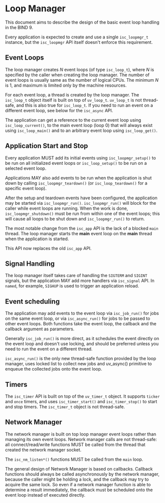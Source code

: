 <!--
Copyright (C) Internet Systems Consortium, Inc. ("ISC")

SPDX-License-Identifier: MPL-2.0

This Source Code Form is subject to the terms of the Mozilla Public
License, v. 2.0.  If a copy of the MPL was not distributed with this
file, you can obtain one at https://mozilla.org/MPL/2.0/.

See the COPYRIGHT file distributed with this work for additional
information regarding copyright ownership.
-->

# Loop Manager

This document aims to describe the design of the basic event loop handling in
the BIND 9.

Every application is expected to create and use a single ``isc_loopmgr_t``
instance, but the ``isc_loopmgr`` API itself doesn't enforce this requirement.

## Event Loops

The loop manager creates *N* event loops (of type ``isc_loop_t``), where *N* is
specified by the caller when creating the loop manager.  The number of event
loops is usually same as the number of logical CPUs.  The minimum *N* is 1, and
maximum is limited only by the machine resources.

For each event loop, a thread is created by the loop manager.  The
``isc_loop_t`` object itself is built on top of ``uv_loop_t``.  ``uv_loop_t``
is not thread-safe, and this is also true for ``isc_loop_t``.  If you need to
run an event on a different event loop, see below for the ``isc_async`` API.

The application can get a reference to the current event loop using
``isc_loop_current()``, to the main event loop (loop 0) that will always exist
using ``isc_loop_main()`` and to an arbitrary event loop using
``isc_loop_get()``.

## Application Start and Stop

Every application MUST add its initial events using ``isc_loopmgr_setup()`` to
be run on all initialized event loops or ``isc_loop_setup()`` to be run on a
selected event loop.

Applications MAY also add events to be run when the application is shut down by
calling ``isc_loopmgr_teardown()`` (or ``isc_loop_teardown()`` for a specific
event loop).

After the setup and teardown events have been configured, the application may
be started via ``isc_loopmgr_run()``.  ``isc_loopmgr_run()`` will block for the
caller while event loops are running.  When the work is done,
``isc_loopmgr_shutdown()`` must be run from within one of the event loops; this
will cause all loops to be shut down and ``isc_loopmgr_run()`` to return.

The most notable change from the ``isc_app`` API is the lack of a blocked
``main`` thread.  The loop manager starts the **main** event loop on the
**main** thread when the application is started.

This API now replaces the old ``isc_app`` API.

## Signal Handling

The loop manager itself takes care of handling the ``SIGTERM`` and ``SIGINT``
signals, but the application MAY add more handlers via ``isc_signal`` API.  In
``named``, for example, ``SIGHUP`` is used to trigger an application reload.

## Event scheduling

The application may add events to the event loop via ``isc_job_run()`` for jobs
on the same event loop, or via ``isc_async_run()`` for jobs to be passed to
other event loops.  Both functions take the event loop, the callback and the
callback argument as parameters.

Generally ``isc_job_run()`` is more direct, as it schedules the event directly
on the event loop and doesn't use locking, and should be preferred unless you
need to run the event on a different thread.

``isc_async_run()`` is the only new thread-safe function provided by the loop
manager, uses locked list to collect new jobs and uv_async() primitive to
enqueue the collected jobs onto the event loop.

## Timers

The ``isc_timer`` API is built on top of the ``uv_timer_t`` object.
It supports ``ticker`` and ``once`` timers, and uses ``isc_timer_start()``
and ``isc_timer_stop()`` to start and stop timers. The ``isc_timer_t``
object is not thread-safe.

## Network Manager

The network manager is built on top loop manager event loops rather than
managing its own event loops.  Network manager calls are not thread-safe:
all connect/read/write functions MUST be called from the thread that created
the network manager socket.

The ``isc_nm_listen*()`` functions MUST be called from the ``main`` loop.

The general design of Network Manager is based on callbacks.  Callback
functions should always be called asynchronously by the network manager,
because the caller might be holding a lock, and the callback may try to
acquire the same lock.  So even if a network manager function is able to
determine a result immediately, the callback must be scheduled onto the
event loop instead of executed directly.
